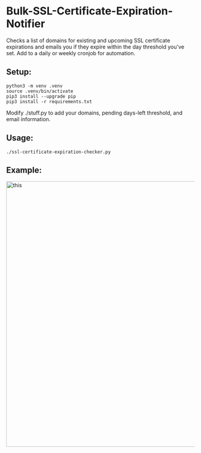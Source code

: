 # Bulk-SSL-Certificate-Expiration-Notifier
Checks a list of domains for existing and upcoming SSL certificate expirations and emails you if they expire within the day threshold you've set. Add to a daily or weekly cronjob for automation.

## Setup:
```
python3 -m venv .venv
source .venv/bin/activate
pip3 install --upgrade pip
pip3 install -r requirements.txt
```

Modify ./stuff.py to add your domains, pending days-left threshold, and email information.


## Usage: 
```./ssl-certificate-expiration-checker.py```

## Example:
<img width="708" alt="this" src="https://gist.github.com/user-attachments/assets/b30cf4ab-306d-4022-91f8-8260181b73a6" />


